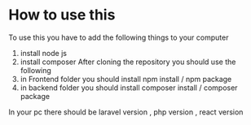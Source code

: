 # How to use this
To use this you have to add the following things to your computer
1. install node js
2. install composer 
After cloning the repository you should use the following
1. in Frontend folder you should install npm install / npm package
2. in backend folder you should install composer install / composer package

In your pc there should be laravel version , php version , react version
